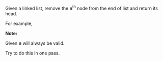 
Given a linked list, remove the **n**<sup>th</sup> node from the end of list and return its head.

For example,

**Note:**<br />
Given **n** will always be valid.<br />
Try to do this in one pass.
